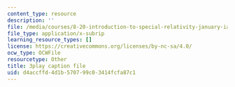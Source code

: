 ```yaml
---
content_type: resource
description: ''
file: /media/courses/8-20-introduction-to-special-relativity-january-iap-2021/d4accffd4d1b570799c03414fcfa87c1_mBGJOLE7ZUg.vtt
file_type: application/x-subrip
learning_resource_types: []
license: https://creativecommons.org/licenses/by-nc-sa/4.0/
ocw_type: OCWFile
resourcetype: Other
title: 3play caption file
uid: d4accffd-4d1b-5707-99c0-3414fcfa87c1
---
```

